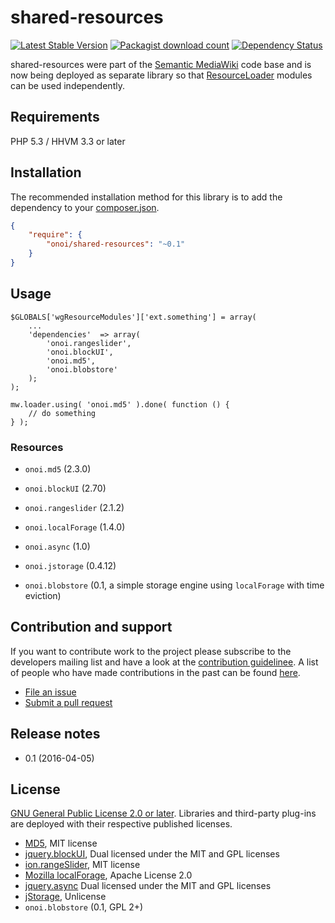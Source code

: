# shared-resources

[![Latest Stable Version](https://poser.pugx.org/onoi/shared-resources/version.png)](https://packagist.org/packages/onoi/shared-resources)
[![Packagist download count](https://poser.pugx.org/onoi/shared-resources/d/total.png)](https://packagist.org/packages/onoi/shared-resources)
[![Dependency Status](https://www.versioneye.com/php/onoi:shared-resources/badge.png)](https://www.versioneye.com/php/onoi:shared-resources)

shared-resources were part of the [Semantic MediaWiki][smw] code base and is
now being deployed as separate library so that [ResourceLoader][rl] modules
can be used independently.

## Requirements

PHP 5.3 / HHVM 3.3 or later

## Installation

The recommended installation method for this library is to add
the dependency to your [composer.json][composer].

```json
{
	"require": {
		"onoi/shared-resources": "~0.1"
	}
}
```

## Usage

```
$GLOBALS['wgResourceModules']['ext.something'] = array(
	...
	'dependencies'  => array(
		'onoi.rangeslider',
		'onoi.blockUI',
		'onoi.md5',
		'onoi.blobstore'
	);
);

mw.loader.using( 'onoi.md5' ).done( function () {
	// do something
} );
```

### Resources

- `onoi.md5` (2.3.0)
- `onoi.blockUI` (2.70)
- `onoi.rangeslider` (2.1.2)
- `onoi.localForage` (1.4.0)
- `onoi.async` (1.0)
- `onoi.jstorage` (0.4.12)

- `onoi.blobstore` (0.1, a simple storage engine using `localForage` with time eviction)

## Contribution and support

If you want to contribute work to the project please subscribe to the
developers mailing list and have a look at the [contribution guidelinee](/CONTRIBUTING.md).
A list of people who have made contributions in the past can be found [here][contributors].

* [File an issue](https://github.com/onoi/shared-resources/issues)
* [Submit a pull request](https://github.com/onoi/shared-resources/pulls)

## Release notes

- 0.1 (2016-04-05)

## License

[GNU General Public License 2.0 or later][license]. Libraries and third-party
plug-ins are deployed with their respective published licenses.

- [MD5](https://github.com/blueimp/JavaScript-MD5), MIT license
- [jquery.blockUI](http://malsup.com/jquery/block/), Dual licensed under the MIT and GPL licenses
- [ion.rangeSlider](https://github.com/IonDen/ion.rangeSlider), MIT license
- [Mozilla localForage](https://github.com/mozilla/localForage/releases), Apache License 2.0
- [jquery.async](http://mess.genezys.net/jquery/jquery.async.php) Dual licensed under the MIT and GPL licenses
- [jStorage](https://github.com/andris9/jStorage), Unlicense
- `onoi.blobstore` (0.1, GPL 2+)

[composer]: https://getcomposer.org/
[contributors]: https://github.com/onoi/shared-resources/graphs/contributors
[license]: https://www.gnu.org/copyleft/gpl.html
[travis]: https://travis-ci.org/onoi/shared-resources
[smw]: https://github.com/SemanticMediaWiki/SemanticMediaWiki/
[rl]: https://www.mediawiki.org/wiki/ResourceLoader
